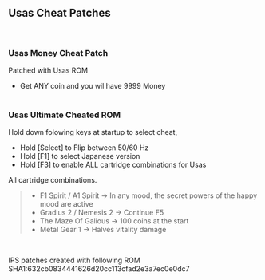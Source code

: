 ## Usas Cheat Patches  
<br>  

### Usas Money Cheat Patch  

Patched with Usas ROM 
- Get ANY coin and you wil have 9999 Money
<br><br>
  
### Usas Ultimate Cheated ROM
  Hold down folowing keys at startup to select cheat,
- Hold [Select] to Flip between 50/60 Hz
- Hold [F1]  to select Japanese version
- Hold [F3] to enable ALL cartridge combinations for Usas
  

All cartridge combinations.  
>- F1 Spirit / A1 Spirit   -> In any mood, the secret powers of the happy mood are active  
>- Gradius 2 / Nemesis 2   -> Continue F5  
>- The Maze Of Galious     -> 100 coins at the start  
>- Metal Gear 1            -> Halves vitality damage
  
<br>

IPS patches created with following ROM  
SHA1:632cb0834441626d20cc113cfad2e3a7ec0e0dc7

